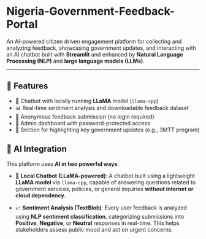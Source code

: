 # Nigeria-Government-Feedback-Portal


An AI-powered citizen driven engagement platform  for collecting and analyzing feedback, showcasing government updates, and interacting with an AI chatbot built with **Streamlit** and enhanced by **Natural Language Processing (NLP)** and **large language models (LLMs)**.

---  

## 🔧 Features

- 🤖 Chatbot with locally running **LLaMA** model (`llama-cpp`)
- 📊 Real-time sentiment analysis and downloadable feedback dataset
- 📝 Anonymous feedback submission (no login required)
- 🔐 Admin dashboard with password-protected access
- 📢 Section for highlighting key government updates (e.g., 3MTT program)

## 🧠 AI Integration

This platform uses **AI in two powerful ways**:

- 🤖 **Local Chatbot (LLaMA-powered)**: A chatbot built using a lightweight **LLaMA model** via `llama-cpp`, capable of answering questions related to government services, policies, or general inquiries **without internet or cloud dependency**.
  
- 📈 **Sentiment Analysis (TextBlob)**: Every user feedback is analyzed using **NLP sentiment classification**, categorizing submissions into **Positive**, **Negative**, or **Neutral** responses in real-time. This helps stakeholders assess public mood and act on urgent concerns.





